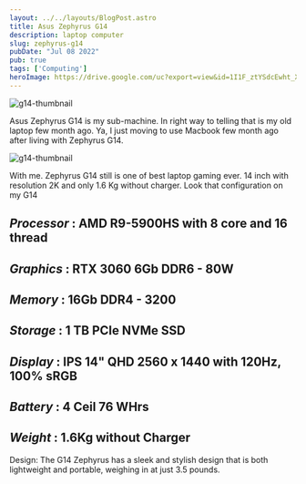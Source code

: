 ```yaml
---
layout: ../../layouts/BlogPost.astro
title: Asus Zephyrus G14
description: laptop computer
slug: zephyrus-g14
pubDate: "Jul 08 2022"
pub: true
tags: ['Computing']
heroImage: https://drive.google.com/uc?export=view&id=1I1F_ztYSdcEwht_XnWZB34RCp9oK9MkX
---
```

![g14-thumbnail](https://drive.google.com/uc?export=view&id=1_icyVZZdeet-XX9dj256_6WLMdbqyXUV)

Asus Zephyrus G14 is my sub-machine. In right way to telling that is my old laptop few month ago. Ya, I just moving to use Macbook few month ago after living with Zephyrus G14.


![g14-thumbnail](https://drive.google.com/uc?export=view&id=1GBtRxYfrKpPHFyu32v-tSbpGsw_NRSj2)


With me. Zephyrus G14 still is one of best laptop gaming ever. 14 inch with resolution 2K and only 1.6 Kg without charger. Look that configuration on my G14

 __*Processor*__  : AMD R9-5900HS with 8 core and 16 thread
 ---
 __*Graphics*__   : RTX 3060 6Gb DDR6 - 80W
 ---
 __*Memory*__     : 16Gb DDR4 - 3200
 ---
 __*Storage*__    : 1 TB PCIe NVMe SSD
 ---
 __*Display*__    : IPS 14" QHD 2560 x 1440 with 120Hz, 100% sRGB
 ---
 __*Battery*__    : 4 Ceil 76 WHrs
 ---
 __*Weight*__     : 1.6Kg without Charger  
 ---  

Design: The G14 Zephyrus has a sleek and stylish design that is both lightweight and portable, weighing in at just 3.5 pounds.
